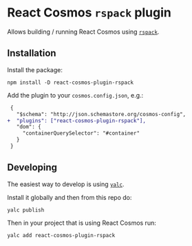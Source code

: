 # React Cosmos `rspack` plugin

Allows building / running React Cosmos using
[`rspack`](https://www.rspack.dev/).

## Installation

Install the package:

```
npm install -D react-cosmos-plugin-rspack
```

Add the plugin to your `cosmos.config.json`, e.g.:

```diff
 {
   "$schema": "http://json.schemastore.org/cosmos-config",
+  "plugins": ["react-cosmos-plugin-rspack"],
   "dom": {
     "containerQuerySelector": "#container"
   }
 }
```

## Developing

The easiest way to develop is using [`yalc`](https://github.com/wclr/yalc).

Install it globally and then from this repo do:

```
yalc publish
```

Then in your project that is using React Cosmos run:

```
yalc add react-cosmos-plugin-rspack
```
